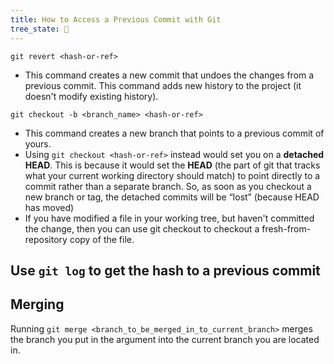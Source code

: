 ```yaml
---
title: How to Access a Previous Commit with Git
tree_state: 🌱
---
```


`git revert <hash-or-ref>`
- This command creates a new commit that undoes the changes from a previous commit. This command adds new history to the project (it doesn't modify existing history).

`git checkout -b <branch_name> <hash-or-ref>`
- This command creates a new branch that points to a previous commit of yours.
- Using `git checkout <hash-or-ref>` instead would set you on a **detached HEAD**. This is because it would set the **HEAD** (the part of git that tracks what your current working directory should match) to point directly to a commit rather than a separate branch. So, as soon as you checkout a new branch or tag, the detached commits will be “lost” (because HEAD has moved)
- If you have modified a file in your working tree, but haven't committed the change, then you can use git checkout to checkout a fresh-from-repository copy of the file.

## Use `git log` to get the hash to a previous commit


## Merging
Running `git merge <branch_to_be_merged_in_to_current_branch>` merges the branch you put in the argument into the current branch you are located in.